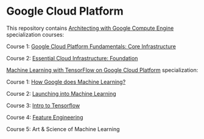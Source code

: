 # Google Cloud Platform

This repository contains [Architecting with Google Compute Engine](https://www.coursera.org/specializations/gcp-architecture) specialization courses:

Course 1: [Google Cloud Platform Fundamentals: Core Infrastructure](https://github.com/FazeelUsmani/Google-Cloud-Platform/tree/master/Week%201)

Course 2: [Essential Cloud Infrastructure: Foundation](https://github.com/FazeelUsmani/Google-Cloud-Platform/tree/master/2%20Essential%20Cloud%20Infrastructure:%20Foundation)


[Machine Learning with TensorFlow on Google Cloud Platform](https://www.coursera.org/specializations/machine-learning-tensorflow-gcp) specialization: 

Course 1: [How Google does Machine Learning?](https://github.com/FazeelUsmani/Google-Cloud-Platform/tree/master/%5BML-1%5D%20How%20Google%20Does%20Machine%20Learning)

Course 2: [Launching into Machine Learning](https://www.coursera.org/learn/launching-machine-learning/home/welcome)

Course 3: [Intro to Tensorflow](https://www.coursera.org/learn/intro-tensorflow?specialization=machine-learning-tensorflow-gcp)

Course 4: [Feature Engineering](https://www.coursera.org/learn/feature-engineering?specialization=machine-learning-tensorflow-gcp)

Course 5: Art & Science of Machine Learning

